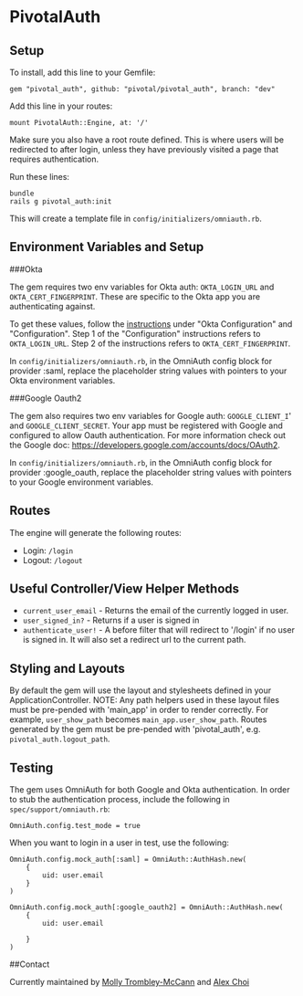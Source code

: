 # PivotalAuth

## Setup

To install, add this line to your Gemfile:

	gem "pivotal_auth", github: "pivotal/pivotal_auth", branch: "dev"

Add this line in your routes:

	mount PivotalAuth::Engine, at: '/'

Make sure you also have a root route defined. This is where users will be redirected to after login, unless they have previously visited a page that requires authentication.

Run these lines:

	bundle
	rails g pivotal_auth:init
	
This will create a template file in `config/initializers/omniauth.rb`.

## Environment Variables and Setup

###Okta

The gem requires two env variables for Okta auth: `OKTA_LOGIN_URL` and `OKTA_CERT_FINGERPRINT`. These are specific to the Okta app you are authenticating against.

To get these values, follow the [instructions](https://github.com/primedia/okta_saml#okta-configuration) under "Okta Configuration" and "Configuration". Step 1 of the "Configuration" instructions refers to `OKTA_LOGIN_URL`. Step 2 of the instructions refers to `OKTA_CERT_FINGERPRINT`.

In `config/initializers/omniauth.rb`, in the OmniAuth config block for provider :saml, replace the placeholder string values with pointers to your Okta environment variables.

###Google Oauth2

The gem also requires two env variables for Google auth: `GOOGLE_CLIENT_I`' and `GOOGLE_CLIENT_SECRET`. Your app must be registered with Google and configured to allow Oauth authentication. For more information check out the Google doc: https://developers.google.com/accounts/docs/OAuth2.

In `config/initializers/omniauth.rb`, in the OmniAuth config block for provider :google_oauth, replace the placeholder string values with pointers to your Google environment variables.

## Routes

The engine will generate the following routes:

- Login: `/login`
- Logout: `/logout`

## Useful Controller/View Helper Methods

- `current_user_email` - Returns the email of the currently logged in user.
- `user_signed_in?` - Returns if a user is signed in
- `authenticate_user!` - A before filter that will redirect to '/login' if no user is signed in. It will also set a redirect url to the current path.


## Styling and Layouts

By default the gem will use the layout and stylesheets defined in your ApplicationController. NOTE: Any path helpers used in these layout files must be pre-pended with 'main_app' in order to render correctly. For example, `user_show_path` becomes `main_app.user_show_path`. Routes generated by the gem must be pre-pended with 'pivotal_auth', e.g. `pivotal_auth.logout_path`.

## Testing

The gem uses OmniAuth for both Google and Okta authentication. In order to stub the authentication process, include the following in `spec/support/omniauth.rb`:

    OmniAuth.config.test_mode = true

When you want to login in a user in test, use the following:

    OmniAuth.config.mock_auth[:saml] = OmniAuth::AuthHash.new(
        {
            uid: user.email
        }
    )

    OmniAuth.config.mock_auth[:google_oauth2] = OmniAuth::AuthHash.new(
        {
            uid: user.email

        }
    )

##Contact

Currently maintained by [Molly Trombley-McCann](mailto:mtrombleymccann@pivotal.io) and [Alex Choi](mailto:achoi@pivotal.io)

